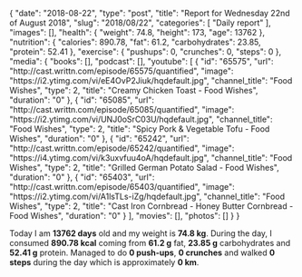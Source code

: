 {
    "date": "2018-08-22",
    "type": "post",
    "title": "Report for Wednesday 22nd of August 2018",
    "slug": "2018\/08\/22",
    "categories": [
        "Daily report"
    ],
    "images": [],
    "health": {
        "weight": 74.8,
        "height": 173,
        "age": 13762
    },
    "nutrition": {
        "calories": 890.78,
        "fat": 61.2,
        "carbohydrates": 23.85,
        "protein": 52.41
    },
    "exercise": {
        "pushups": 0,
        "crunches": 0,
        "steps": 0
    },
    "media": {
        "books": [],
        "podcast": [],
        "youtube": [
            {
                "id": "65575",
                "url": "http:\/\/cast.writtn.com\/episode\/65575\/quantified",
                "image": "https:\/\/i2.ytimg.com\/vi\/eE4OvP2Jiuk\/hqdefault.jpg",
                "channel_title": "Food Wishes",
                "type": 2,
                "title": "Creamy Chicken Toast - Food Wishes",
                "duration": "0"
            },
            {
                "id": "65085",
                "url": "http:\/\/cast.writtn.com\/episode\/65085\/quantified",
                "image": "https:\/\/i2.ytimg.com\/vi\/UNJ0oSrC03U\/hqdefault.jpg",
                "channel_title": "Food Wishes",
                "type": 2,
                "title": "Spicy Pork & Vegetable Tofu - Food Wishes",
                "duration": "0"
            },
            {
                "id": "65242",
                "url": "http:\/\/cast.writtn.com\/episode\/65242\/quantified",
                "image": "https:\/\/i4.ytimg.com\/vi\/k3uxvfuu4oA\/hqdefault.jpg",
                "channel_title": "Food Wishes",
                "type": 2,
                "title": "Grilled German Potato Salad - Food Wishes",
                "duration": "0"
            },
            {
                "id": "65403",
                "url": "http:\/\/cast.writtn.com\/episode\/65403\/quantified",
                "image": "https:\/\/i2.ytimg.com\/vi\/A1lsTLs-iZg\/hqdefault.jpg",
                "channel_title": "Food Wishes",
                "type": 2,
                "title": "Cast Iron Cornbread - Honey Butter Cornbread - Food Wishes",
                "duration": "0"
            }
        ],
        "movies": [],
        "photos": []
    }
}

Today I am <strong>13762 days</strong> old and my weight is <strong>74.8 kg</strong>. During the day, I consumed <strong>890.78 kcal</strong> coming from <strong>61.2 g</strong> fat, <strong>23.85 g</strong> carbohydrates and <strong>52.41 g</strong> protein. Managed to do <strong>0 push-ups</strong>, <strong>0 crunches</strong> and walked <strong>0 steps</strong> during the day which is approximately <strong>0 km</strong>.